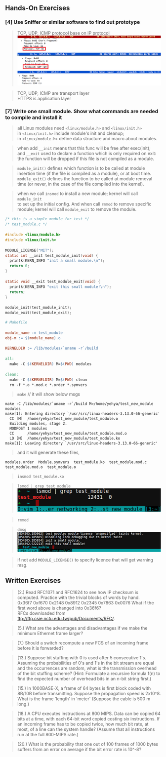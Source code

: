 ## Hands-On Exercises ##

### [4] Use Sniffer or similar software to find out prototype ###
> TCP, UDP, ICMP protocol base on IP protocol  
![3.png](images/3.png)  
![4.png](images/4.png)  
![5.png](images/5.png)  

> TCP, UDP, ICMP are transport layer  
> HTTPS is application layer

### [7] Write one small module. Show what commands are needed to compile and install it ###

> all Linux modules need `<linux/module.h>` and `<linux/init.h>`  
> in `<linux/init.h>` include module's init and cleanup;  
> in `<linux/module.h>` define data structure and macro about modules.  

> when add `__init` means that this func will be free after exec(init);  
> and `__exit` used to declare a function which is only required on exit: 
> the function will be dropped if this file is not compiled as a module.

> `module_init()` defines which function is to be called at module insertion time 
> (if the file is compiled as a module), or at boot time.  
> `module_exit()` defines the function to be called at module removal time 
> (or never, in the case of the file compiled into the kernel).

> when we call `insmod` to install a new module; kernel will call `module_init`  
> to set up the initial config.
> And when call `rmmod` to remove specific module; kernel will call `module_exit` 
> to remove the module.

```c
/* this is a simple module for test */
/* test_module.c */

#include <linux/module.h>
#include <linux/init.h>

MODULE_LICENSE("MIT");
static int __init test_module_init(void) {
  printk(KERN_INFO "init a small module.\n");
  return 0;
}

static void __exit test_module_exit(void) {
  printk(KERN_INFO "exit this small module!\n");
  return;
}

module_init(test_module_init);
module_exit(test_module_exit);
```

```makefile
# Makefile

module_name := test_module
obj-m := $(module_name).o

KERNELDIR := /lib/modules/`uname -r`/build

all:
  make -C $(KERNELDIR) M=$(PWD) modules

clean:
  make -C $(KERNELDIR) M=$(PWD) clean
  rm -f *.o *.mod.c *.order *.symvers
```

> `make`  // it will show below msgs

```text
make -C /lib/modules/`uname -r`/build M=/home/yehya/test_new_module modules
make[1]: Entering directory `/usr/src/linux-headers-3.13.0-66-generic'
  CC [M]  /home/yehya/test_new_module/test_module.o
  Building modules, stage 2.
  MODPOST 1 modules
  CC      /home/yehya/test_new_module/test_module.mod.o
  LD [M]  /home/yehya/test_new_module/test_module.ko
make[1]: Leaving directory `/usr/src/linux-headers-3.13.0-66-generic'
```
> and it will generate these files,

```text
modules.order  Module.symvers  test_module.ko  test_module.mod.c  
test_module.mod.o  test_module.o
```

> `insmod test_module.ko`

> `lsmod | grep test_module`  
![2.png](images/2.png)

> `rmmod`

> `dmsg`  
![1.png](images/1.png)  

> if not add `MODULE_LICENSE()` to specify licence that will get warning msg.  

## Written Exercises ##

> (2.) Read RFC1071 and RFC1624 to see how IP checksum is computed. Practice with 
the trivial blocks of words by hand.  
> 0x36f7    0xf670    0x2148   0x8912   0x2345  0x7863  0x0076
> What if the first word above is changed into 0x36f6?  
> RFCs downloaded from ftp://ftp.csie.nctu.edu.tw/pub/Documents/RFC/.

> (5.) What are the advantages and disadvantages if we make the minimum Ethernet 
frame larger?

> (7.) Should a switch recompute a new FCS of an incoming frame before it is 
forwarded?

> (13.) Suppose bit stuffing with 0 is used after 5 consecutive 1's. Assuming the 
probabilities of 0's and 1's in the bit stream are equal and the occurrences 
are random, what is the transmission overhead of the bit stuffing scheme? 
(Hint: Formulate a recursive formula f(n) to find the expected number of 
overhead bits in an n-bit string first.)

> (15.) In 1000BASE-X, a frame of 64 bytes is first block coded with 8B/10B 
before transmitting. Suppose the propagation speed is 2x10^8. What is the frame 
'length' in 'meter' (Suppose the cable is 500 m long.)


> (18.) A CPU executes instructions at 800 MIPS. Data can be copied 64 bits at a 
time, with each 64-bit word copied costing six instructions. If an incoming 
frame has to be copied twice, how much bit rate, at most, of a line can the 
system handle? (Assume that all instructions run at the full 800-MIPS rate.)


> (20.) What is the probability that one out of 100 frames of 1000 bytes suffers 
from an error on average if the bit error rate is 10^-8?



